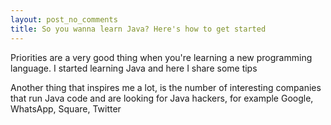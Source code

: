```yaml
---
layout: post_no_comments
title: So you wanna learn Java? Here's how to get started
---
```


<span class="drops">P</span>riorities are a very good thing when you're learning a new programming language. I started learning Java and here I share some tips

Another thing that inspires me a lot, is the number of interesting companies that run Java code and are looking for Java hackers, for example Google, WhatsApp, Square, Twitter